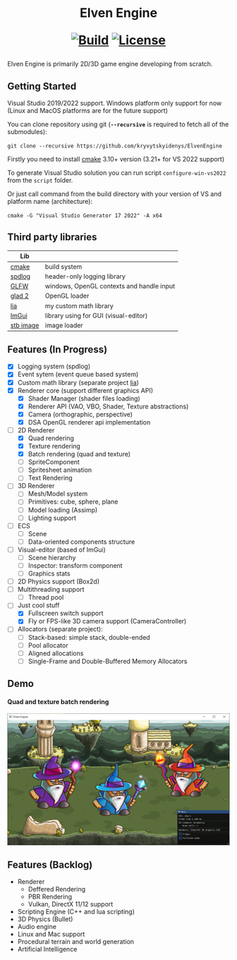 <h1 align="center"> Elven Engine 
<br/>
  
[![Build](https://github.com/denyskryvytskyi/ElvenEngine/actions/workflows/cmake.yml/badge.svg)](https://github.com/denyskryvytskyi/ElvenEngine/actions/workflows/cmake.yml)
[![License](https://img.shields.io/github/license/denyskryvytskyi/ElvenEngine)](https://github.com/denyskryvytskyi/ElvenEngine/blob/master/LICENSE)
  
</h1>

Elven Engine is primarily 2D/3D game engine developing from scratch.

## Getting Started

Visual Studio 2019/2022 support.
Windows platform only support for now (Linux and MacOS platforms are for the future support)

You can clone repository using git (**`--recursive`** is required to fetch all of the submodules):

`git clone --recursive https://github.com/kryvytskyidenys/ElvenEngine`

Firstly you need to install [cmake](https://cmake.org/) 3.10+ version (3.21+ for VS 2022 support)

To generate Visual Studio solution you can run script `configure-win-vs2022` from the `script` folder.

Or just call command from the build directory with your version of VS and platform name (architecture):

`cmake -G "Visual Studio Generator 17 2022" -A x64`

## Third party libraries
| Lib |  |
| ------ | ------ |
| [cmake](https://github.com/Kitware/CMake) | build system |
| [spdlog](https://github.com/gabime/spdlog) | header-only logging library |
| [GLFW](https://github.com/glfw/glfw) | windows, OpenGL contexts and handle input |
| [glad 2](https://glad.dav1d.de/) | OpenGL loader |
| [lia](https://github.com/kryvytskyidenys/lia) | my custom math library |
| [ImGui](https://github.com/kryvytskyidenys/imgui) | library using for GUI (visual-editor) |
| [stb image](https://github.com/nothings/stb/blob/master/stb_image.h) | image loader |


## Features (In Progress)

+ [x] Logging system (spdlog)
+ [x] Event sytem (event queue based system)
+ [x] Custom math library (separate project [lia](https://github.com/denyskryvytskyi/lia))
+ [x] Renderer core (support different graphics API)
  - [x] Shader Manager (shader files loading)
  - [x] Renderer API (VAO, VBO, Shader, Texture abstractions)
  - [x] Camera (orthographic, perspective)
  - [x] DSA OpenGL renderer api implementation
+ [ ] 2D Renderer
  - [x] Quad rendering
  - [x] Texture rendering
  - [x] Batch rendering (quad and texture)
  - [ ] SpriteComponent
  - [ ] Spritesheet animation
  - [ ] Text Rendering
+ [ ] 3D Renderer
  - [ ] Mesh/Model system
  - [ ] Primitives: cube, sphere, plane
  - [ ] Model loading (Assimp)
  - [ ] Lighting support
+ [ ] ECS
  - [ ] Scene
  - [ ] Data-oriented components structure
+ [ ] Visual-editor (based of ImGui)
  - [ ] Scene hierarchy
  - [ ] Inspector: transform component
  - [ ] Graphics stats
+ [ ] 2D Physics support (Box2d)
+ [ ] Multithreading support
  - [ ] Thread pool
+ [ ] Just cool stuff
  - [x] Fullscreen switch support
  - [x] Fly or FPS-like 3D camera support (CameraController)
+ [ ] Allocators (separate project):
  - [ ] Stack-based: simple stack, double-ended
  - [ ] Pool allocator
  - [ ] Aligned allocations
  - [ ] Single-Frame and Double-Buffered Memory Allocators

## Demo
#### Quad and texture batch rendering
![](demo/BatchRenderer_2.png)

## Features (Backlog)
- Renderer
    - Deffered Rendering
    - PBR Rendering
    - Vulkan, DirectX 11/12 support
- Scripting Engine (C++ and lua scripting)
- 3D Physics (Bullet)
- Audio engine
- Linux and Mac support
- Procedural terrain and world generation
- Artificial Intelligence
